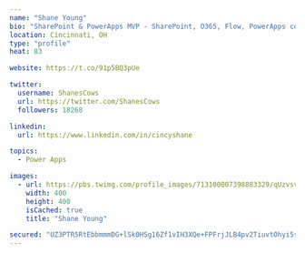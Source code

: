 ```yaml
---
name: "Shane Young"
bio: "SharePoint & PowerApps MVP - SharePoint, O365, Flow, PowerApps consulting? @PowerApps911 | Pure Snark? You found it."
location: Cincinnati, OH
type: "profile"
heat: 83

website: https://t.co/91p5BQ3pUe

twitter:
  username: ShanesCows
  url: https://twitter.com/ShanesCows
  followers: 18268

linkedin:
  url: https://www.linkedin.com/in/cincyshane

topics:
  - Power Apps

images:
  - url: https://pbs.twimg.com/profile_images/713100007398883329/qUzvsvQ3_400x400.jpg
    width: 400
    height: 400
    isCached: true
    title: "Shane Young"

secured: "UZ3PTR5RtEbbmmmDG+lSk0HSg16Zf1vIH3XQe+FPFrjJLB4pv2TiuvtOhyi5sMllD4f0PD5TaxxelkaMy4IonBiKn2aOYbwTaaDYvk3huFLTMrg7qJjXBViBGFnkOgzLuG+qpA5OPXU4CSAp1i3llM6xsd3OmanSVIX48QwKbdFzkP9jPskEu+12zjvo5KImJkQ/ZaOPDu5Aq31WNi0jIr6njQ0/lOiJaaJ5loZbzfydED/oUaZGp3ey9bODqAWJ2nS4AdGIxnN6z1H0d8QL3g9s5ig6GL1PyBziIDbUWEOt9po2YpfvfM/s9dbhlq8BHYjRBMS8/3AJRL+ZDo/1d4Abw2t5zWvQNgcBQw3gxx04Hk9gRaaaqYpv+TsfjNsg2d7ZjzyQ3BEkuRKK4LAol8PseMokYUy3XBLj0CX+2Ts=;Go9BDRhxZe4a8VlsfZLuWg=="
---
```


